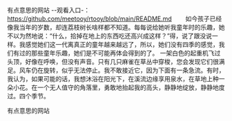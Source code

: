 有点意思的网站
--观看入口-：https://github.com/meetooy/rtooy/blob/main/README.md
　　如今孩子已经像我当年的岁数，却连荔枝树长啥样都不知道。每每说给她听我童年时的乐趣，她不以为然地说：“什么，拾掉在地上的东西吃还高兴成这样？”得，说了跟没说一样。我感觉她们这一代离真正的童年越来越远了，所以，她们没有四季的感觉，我们有过的那些童年乐趣，她们是不可能再体会得到的了。
一架白色的起重机飞过头顶，好像在呼唤，但没有声音。只有几只麻雀在草丛中穿梭，您会发现它们很满足。风车仍在旋转，似乎无法停止。我不敢接近它，因为下面有一条急流。有时，我认为，如果可能的话，我想沐浴在阳光下，在溪流边缘享用泉水，在草地上种一朵小花。在一个无人值守的角落里，勇敢地抬起我的高头，静静地绽放，静静地度过。四个季节。

有点意思的网站
